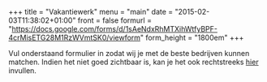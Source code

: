 +++
title = "Vakantiewerk"
menu = "main"
date = "2015-02-03T11:38:02+01:00"
front = false
formurl = "https://docs.google.com/forms/d/1sAeNdxRhMTXihWtfyBPF-4crMisETG28M1RzWVmtSK0/viewform"
form_height = "1800em"
+++

Vul onderstaand formulier in zodat wij je met de beste bedrijven kunnen matchen.
Indien het niet goed zichtbaar is, kan je het ook rechtstreeks [hier](https://docs.google.com/forms/d/1sAeNdxRhMTXihWtfyBPF-4crMisETG28M1RzWVmtSK0/viewform) invullen.

